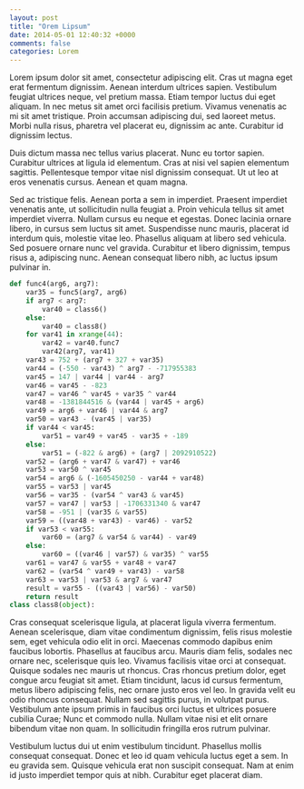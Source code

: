 ```yaml
---
layout: post
title: "Orem Lipsum"
date: 2014-05-01 12:40:32 +0000
comments: false
categories: Lorem
---
```


Lorem ipsum dolor sit amet, consectetur adipiscing elit. Cras ut magna eget erat fermentum dignissim. Aenean interdum ultrices sapien. Vestibulum feugiat ultrices neque, vel pretium massa. Etiam tempor luctus dui eget aliquam. In nec metus sit amet orci facilisis pretium. Vivamus venenatis ac mi sit amet tristique. Proin accumsan adipiscing dui, sed laoreet metus. Morbi nulla risus, pharetra vel placerat eu, dignissim ac ante. Curabitur id dignissim lectus.

Duis dictum massa nec tellus varius placerat. Nunc eu tortor sapien. Curabitur ultrices at ligula id elementum. Cras at nisi vel sapien elementum sagittis. Pellentesque tempor vitae nisl dignissim consequat. Ut ut leo at eros venenatis cursus. Aenean et quam magna.

<!-- more -->

Sed ac tristique felis. Aenean porta a sem in imperdiet. Praesent imperdiet venenatis ante, ut sollicitudin nulla feugiat a. Proin vehicula tellus sit amet imperdiet viverra. Nullam cursus eu neque et egestas. Donec lacinia ornare libero, in cursus sem luctus sit amet. Suspendisse nunc mauris, placerat id interdum quis, molestie vitae leo. Phasellus aliquam at libero sed vehicula. Sed posuere ornare nunc vel gravida. Curabitur et libero dignissim, tempus risus a, adipiscing nunc. Aenean consequat libero nibh, ac luctus ipsum pulvinar in.

```python
def func4(arg6, arg7):
    var35 = func5(arg7, arg6)
    if arg7 < arg7:
        var40 = class6()
    else:
        var40 = class8()
    for var41 in xrange(44):
        var42 = var40.func7
        var42(arg7, var41)
    var43 = 752 + (arg7 + 327 + var35)
    var44 = (-550 - var43) ^ arg7 - -717955383
    var45 = 147 | var44 | var44 - arg7
    var46 = var45 - -823
    var47 = var46 ^ var45 + var35 ^ var44
    var48 = -1381844516 & (var44 | var45 + arg6)
    var49 = arg6 + var46 | var44 & arg7
    var50 = var43 - (var45 | var35)
    if var44 < var45:
        var51 = var49 + var45 - var35 + -189
    else:
        var51 = (-822 & arg6) + (arg7 | 2092910522)
    var52 = (arg6 + var47 & var47) + var46
    var53 = var50 ^ var45
    var54 = arg6 & (-1605450250 - var44 + var48)
    var55 = var53 | var45
    var56 = var35 - (var54 ^ var43 & var45)
    var57 = var47 | var53 | -1706331340 & var47
    var58 = -951 | (var35 & var55)
    var59 = ((var48 + var43) - var46) - var52
    if var53 < var55:
        var60 = (arg7 & var54 & var44) - var49
    else:
        var60 = ((var46 | var57) & var35) ^ var55
    var61 = var47 & var55 + var48 + var47
    var62 = (var54 ^ var49 + var43) - var58
    var63 = var53 | var53 & arg7 & var47
    result = var55 - ((var43 | var56) - var50)
    return result
class class8(object):
```

Cras consequat scelerisque ligula, at placerat ligula viverra fermentum. Aenean scelerisque, diam vitae condimentum dignissim, felis risus molestie sem, eget vehicula odio elit in orci. Maecenas commodo dapibus enim faucibus lobortis. Phasellus at faucibus arcu. Mauris diam felis, sodales nec ornare nec, scelerisque quis leo. Vivamus facilisis vitae orci at consequat. Quisque sodales nec mauris ut rhoncus. Cras rhoncus pretium dolor, eget congue arcu feugiat sit amet. Etiam tincidunt, lacus id cursus fermentum, metus libero adipiscing felis, nec ornare justo eros vel leo. In gravida velit eu odio rhoncus consequat. Nullam sed sagittis purus, in volutpat purus. Vestibulum ante ipsum primis in faucibus orci luctus et ultrices posuere cubilia Curae; Nunc et commodo nulla. Nullam vitae nisi et elit ornare bibendum vitae non quam. In sollicitudin fringilla eros rutrum pulvinar.

Vestibulum luctus dui ut enim vestibulum tincidunt. Phasellus mollis consequat consequat. Donec et leo id quam vehicula luctus eget a sem. In eu gravida sem. Quisque vehicula erat non suscipit consequat. Nam at enim id justo imperdiet tempor quis at nibh. Curabitur eget placerat diam.
